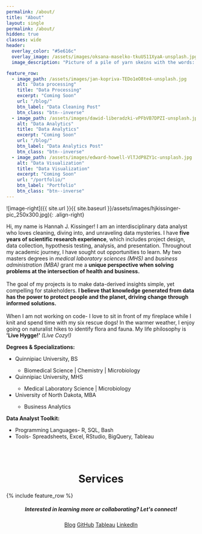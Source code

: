 ```yaml
---
permalink: /about/
title: "About"
layout: single
permalink: /about/
hidden: true
classes: wide
header:
  overlay_color: "#5e616c"
  overlay_image: /assets/images/oksana-maselko-tkuUS11XyaA-unsplash.jpg
  image_description: "Picture of a pile of yarn skeins with the words: About." 

feature_row:
  - image_path: /assets/images/jan-kopriva-TEDo1eO8te4-unsplash.jpg
    alt: "Data processing"
    title: "Data Processing"
    excerpt: "Coming Soon"
    url: "/blog/"
    btn_label: "Data Cleaning Post" 
    btn_class: "btn--inverse"
  - image_path: /assets/images/dawid-liberadzki-vPFbVB7DPZI-unsplash.jpg
    alt: "Data Analytics"
    title: "Data Analytics"
    excerpt: "Coming Soon"
    url: "/blog/"
    btn_label: "Data Analytics Post" 
    btn_class: "btn--inverse"
  - image_path: /assets/images/edward-howell-VlTJdP8ZY1c-unsplash.jpg
    alt: "Data Visualization"
    title: "Data Visualization"
    excerpt: "Coming Soon"
    url: "/portfolio/"
    btn_label: "Portfolio" 
    btn_class: "btn--inverse"
---
```



![image-right]({{ site.url }}{{ site.baseurl }}/assets/images/hjkissinger-pic_250x300.jpg){: .align-right}

<p>Hi, my name is Hannah J. Kissinger!  I am an interdisciplinary data analyst who loves cleaning, diving into, and unraveling data mysteries. I have <strong>five years of scientific research experience</strong>, which includes project design, data collection, hypothesis testing, analysis, and presentation. Throughout my academic journey, I have sought out opportunities to learn. My two masters degrees in <em>medical laboratory sciences (MHS)</em> and <em>business administration (MBA)</em> grant me a <strong>unique perspective when solving problems at the intersection of health and business.</strong>
<br><br>
The goal of my projects is to make data-derived insights simple, yet compelling for stakeholders. <strong>I believe that knowledge generated from data has the power to protect people and the planet, driving change through informed solutions.</strong>
<br><br>
When I am not working on code- I love to sit in front of my fireplace while I knit and spend time with my six rescue dogs!  In the warmer weather, I enjoy going on naturalist hikes to identify flora and fauna. My life philosophy is <strong>'Live Hygge!' </strong><em>(Live Cozy!)</em>

<p><strong>Degrees & Specializations:</strong></p>
<ul>
  <li>Quinnipiac University, BS</li>
  <ul>
    <li>Biomedical Science | Chemistry | Microbiology</li>
  </ul>
  <li>Quinnipiac University, MHS</li>
  <ul>
    <li>Medical Laboratory Science | Microbiology</li>
    </ul>
  <li>University of North Dakota, MBA</li>
    <ul>
      <li>Business Analytics</li>
    </ul>
</ul>
<p><strong>Data Analyst Toolkit:</strong></p>
<ul>
  <li>Programming Languages- R, SQL, Bash</li>
  <li>Tools- Spreadsheets, Excel, RStudio, BigQuery, Tableau</li>
</ul>
<p><br><br></p>

<h1 style="text-align: center;">Services</h1>
{% include feature_row %}

<h5 style="text-align: center;">Interested in learning more or collaborating? <em>Let's connect!</em></h5>
<center><a href="https://hjkissinger.github.io/blog/" class="btn btn--inverse .btn--x-large">Blog</a>
<a href="https://github.com/hjkissinger/" class="btn btn--inverse .btn--x-large" >GitHub</a>
<a href="https://public.tableau.com/app/profile/hannah.kissinger6750" class="btn btn--inverse .btn--x-large">Tableau</a>
<a href="https://www.linkedin.com/in/hannah-j-kissinger-854403116/" class="btn btn--inverse .btn--x-large">LinkedIn</a></center>
